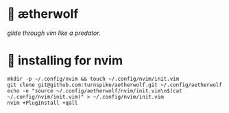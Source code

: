 # :wolf: ætherwolf

_glide through vim like a predator._

# :nut_and_bolt: installing for nvim

    mkdir -p ~/.config/nvim && touch ~/.config/nvim/init.vim
    git clone git@github.com:turnspike/aetherwolf.git ~/.config/aetherwolf
    echo -e "source ~/.config/aetherwolf/nvim/init.vim\n$(cat ~/.config/nvim/init.vim)" > ~/.config/nvim/init.vim
    nvim +PlugInstall +qall
